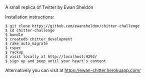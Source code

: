 A small replica of Twitter by Ewan Sheldon

Installation instructions:

```
$ git clone https://github.com/ewansheldon/chitter-challenge
$ cd chitter-challenge
$ bundle
$ createdb chitter_development
$ rake auto_migrate
$ rspec
$ rackup
$ visit locally at http://localhost:9292/
$ sign up and peep until your heart's content
```

Alternatively you can visit at https://ewan-chitter.herokuapp.com/
